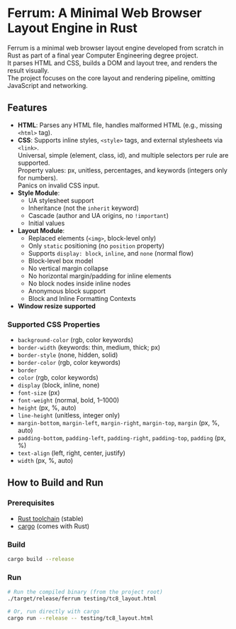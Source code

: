 # Ferrum: A Minimal Web Browser Layout Engine in Rust

Ferrum is a minimal web browser layout engine developed from scratch in Rust as part of a final year Computer Engineering degree project.  
It parses HTML and CSS, builds a DOM and layout tree, and renders the result visually.  
The project focuses on the core layout and rendering pipeline, omitting JavaScript and networking.

## Features

- **HTML**: Parses any HTML file, handles malformed HTML (e.g., missing `<html>` tag).
- **CSS**: Supports inline styles, `<style>` tags, and external stylesheets via `<link>`.  
  Universal, simple (element, class, id), and multiple selectors per rule are supported.  
  Property values: px, unitless, percentages, and keywords (integers only for numbers).  
  Panics on invalid CSS input.
- **Style Module**:
  - UA stylesheet support
  - Inheritance (not the `inherit` keyword)
  - Cascade (author and UA origins, no `!important`)
  - Initial values
- **Layout Module**:
  - Replaced elements (`<img>`, block-level only)
  - Only `static` positioning (no `position` property)
  - Supports `display: block`, `inline`, and `none` (normal flow)
  - Block-level box model
  - No vertical margin collapse
  - No horizontal margin/padding for inline elements
  - No block nodes inside inline nodes
  - Anonymous block support
  - Block and Inline Formatting Contexts
- **Window resize supported**

### Supported CSS Properties

- `background-color` (rgb, color keywords)
- `border-width` (keywords: thin, medium, thick; px)
- `border-style` (none, hidden, solid)
- `border-color` (rgb, color keywords)
- `border`
- `color` (rgb, color keywords)
- `display` (block, inline, none)
- `font-size` (px)
- `font-weight` (normal, bold, 1–1000)
- `height` (px, %, auto)
- `line-height` (unitless, integer only)
- `margin-bottom`, `margin-left`, `margin-right`, `margin-top`, `margin` (px, %, auto)
- `padding-bottom`, `padding-left`, `padding-right`, `padding-top`, `padding` (px, %)
- `text-align` (left, right, center, justify)
- `width` (px, %, auto)

## How to Build and Run

### Prerequisites

- [Rust toolchain](https://www.rust-lang.org/tools/install) (stable)
- [cargo](https://doc.rust-lang.org/cargo/getting-started/installation.html) (comes with Rust)

### Build

```sh
cargo build --release
```

### Run

```sh
# Run the compiled binary (from the project root)
./target/release/ferrum testing/tc8_layout.html

# Or, run directly with cargo
cargo run --release -- testing/tc8_layout.html
```
